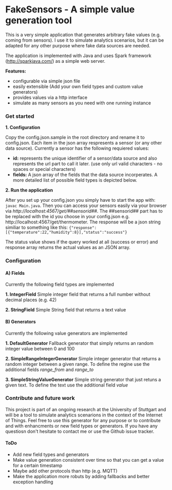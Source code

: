 # FakeSensors - A simple value generation tool
This is a very simple application that generates arbitrary fake values (e.g. coming from sensors). I use it to simulate analytics scenarios, but it can be adapted for any other purpose where fake data sources are needed.

The application is implemented with Java and uses Spark framework (http://sparkjava.com/) as a simple web server.

**Features:**

* configurable via simple json file
* easily extensible (Add your own field types and custom value generators)
* provides values via a http interface
* simulate as many sensors as you need with one running instance

### Get started

**1.  Configuration**

Copy the config.json.sample in the root directory and rename it to config.json. Each item in the json array respresents a sensor (or any other data source). Currently a sensor has the following requiered values:

* **id:** represents the unique identifier of a sensor/data source and also represents the url part to call it later. (use only url valid characters - no spaces or special characters)
* **fields:** A json array of the fields that the data source incorperates. A more detailed list of possible field types is depicted below.

**2.  Run the application**

After you set up your config.json you simply have to start the app with: `javac Main.java`. Then you can access your sensors easily via your browser via *http://localhost:4567/get/##sensorid##*. The ##sensorid## part has to be replaced with the id you choose in your config.json e.g. http://localhost:4567/get/thermometer.
The response will be a json string similiar to something like this:
`{"response":[{"temperature":22,"humidity":8}],"status":"success"}`

The status value shows if the query worked at all (success or error) and response array returns the actual values as an JSON array.

### Configuration

#### A) Fields
Currently the following field types are implemented

**1. IntegerField** Simple integer field that returns a full number without decimal places (e.g. 42)

**2. StringField** Simple String field that returns a text value

#### B) Generators
Currently the following value generators are implemented

**1. DefaultGenerator** Fallback generator that simply returns an random integer value between 0 and 100

**2. SimpleRangeIntegerGenerator** Simple integer generator that returns a random integer between a given range. To define the regine use the additional fields *range_from* and *range_to*

**3. SimpleStringValueGenerator** Simple string generator that just retuns a given text. To define the text use the additional field *value*

### Contribute and future work
This project is part of an ongoing research at the University of Stuttgart and will be a tool to simulate analytics scenarions in the context of the Internet of Things. Feel free to use this generator for any purpose or to contribute and with enhancments or new field types or generators.
If you have any questiosn don't hesitate to contact me or use the Github issue tracker.

#### ToDo
- Add new field types and generators
- Make value generation consistent over time so that you can get a value for a certain timestamp
- Maybe add other protocols than http (e.g. MQTT)
- Make the application more robuts by adding fallbacks and better exception handling